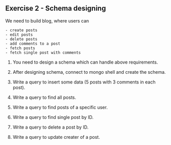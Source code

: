 ## Exercise 2 - Schema designing

We need to build blog, where users can 

    - create posts
    - edit posts
    - delete posts
    - add comments to a post
    - fetch posts
    - fetch single post with comments
  
  1. You need to design a schema which can handle above requirements.

  2. After designing schema, connect to mongo shell and create the schema.
   
  3. Write a query to insert some data (5 posts with 3 comments in each post).
  
  4. Write a query to find all posts.
  
  5. Write a query to find posts of a specific user.
  
  6. Write a query to find single post by ID.
  
  7. Write a query to delete a post by ID.  
  
  8. Write a query to update creater of a post.

